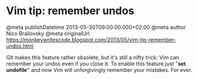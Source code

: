 # Vim tip: remember undos

@meta publishDatetime 2013-05-30T09:00:00.000+02:00
@meta author Nico Brailovsky
@meta originalUrl https://monkeywritescode.blogspot.com/2013/05/vim-tip-remember-undos.html

Git makes this feature rather obsolete, but it's still a nifty trick: Vim can remember your undos even if you close it. To enable this feature just "**set undofile**" and now Vim will unforgivingly remember your mistakes. For ever.

